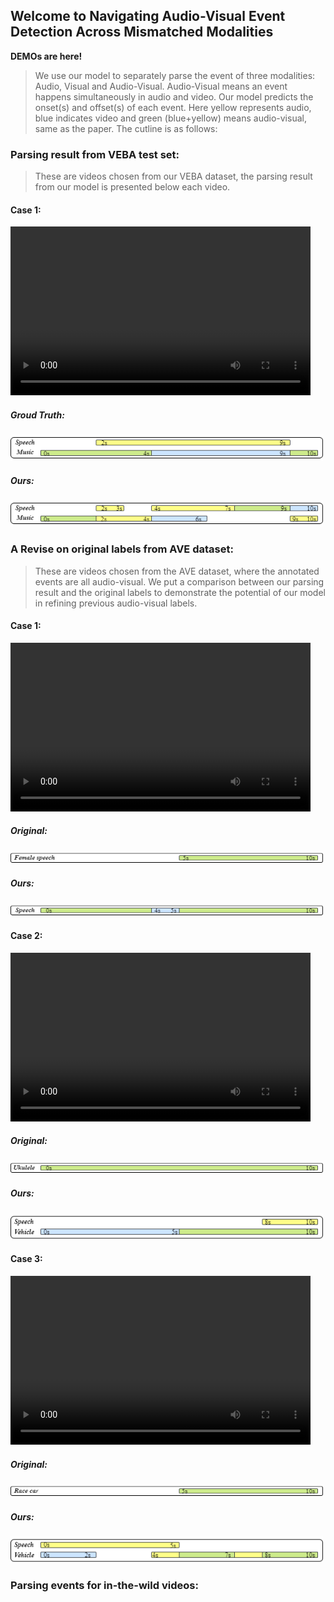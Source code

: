 ## Welcome to Navigating Audio-Visual Event Detection Across Mismatched Modalities

**DEMOs are here!**

> We use our model to separately parse the event of three modalities: Audio, Visual and Audio-Visual. Audio-Visual means an event happens simultaneously in audio and video.
> Our model predicts the onset(s) and offset(s) of each event. Here yellow represents audio, blue indicates video and green (blue+yellow) means audio-visual, same as the paper.
> The cutline is as follows:



### Parsing result from VEBA test set: 
> These are videos chosen from our VEBA dataset, the parsing result from our model is presented below each video.

#### Case 1:

<video width="480" height="270" controls>
    <source src="src/multimodal/VEBA/-2RPPODqLy4_30.000_40.000.mp4" type="video/mp4">
</video>

##### Groud Truth:

<img src="src/multimodal/VEBA/-2RPPODqLy4_gt.png" alt="-2RPPODqLy4_0" width="500" height="42"/>

##### Ours:

<img src="src/multimodal/VEBA/-2RPPODqLy4_ours.png" alt="-2RPPODqLy4_1" width="500" height="42"/>


### A Revise on original labels from AVE dataset: 
> These are videos chosen from the AVE dataset, where the annotated events are all audio-visual. We put a comparison between our parsing result and the original labels to demonstrate the potential of our model in refining previous audio-visual labels.

#### Case 1:

<video width="480" height="270" controls>
    <source src="src/multimodal/AVE/0lFf-HP86Q0.mp4" type="video/mp4">
</video>

##### Original:
<img src="src/multimodal/AVE/0lFf-HP86Q0_ori.png" alt="0lFf-HP86Q0_0" width="500" height="21"/>

##### Ours: 

<img src="src/multimodal/AVE/0lFf-HP86Q0_ours.png" alt="0lFf-HP86Q0_1" width="500" height="21"/>

#### Case 2:

<video width="480" height="270" controls>
    <source src="src/multimodal/AVE/16eUxQwxxbs.mp4" type="video/mp4">
</video>

##### Original:
<img src="src/multimodal/AVE/16eUxQwxxbs_ori.png" alt="22olCB3wQaA_0" width="500" height="21"/>

##### Ours: 

<img src="src/multimodal/AVE/16eUxQwxxbs_ours.png" alt="22olCB3wQaA_1" width="500" height="42"/>

#### Case 3:

<video width="480" height="270" controls>
    <source src="src/multimodal/AVE/22olCB3wQaA.mp4" type="video/mp4">
</video>

##### Original:

<img src="src/multimodal/AVE/22olCB3wQaA_ori.png" alt="22olCB3wQaA_0" width="500" height="21"/>

##### Ours:

<img src="src/multimodal/AVE/22olCB3wQaA_ours.png" alt="22olCB3wQaA_1" width="500" height="42"/>



### Parsing events for in-the-wild videos: 
